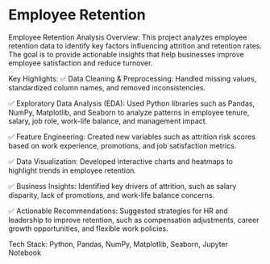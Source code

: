 # Employee Retention

Employee Retention Analysis
Overview:
This project analyzes employee retention data to identify key factors influencing attrition and retention rates. The goal is to provide actionable insights that help businesses improve employee satisfaction and reduce turnover.

Key Highlights:
✅ Data Cleaning & Preprocessing: Handled missing values, standardized column names, and removed inconsistencies.

✅ Exploratory Data Analysis (EDA): Used Python libraries such as Pandas, NumPy, Matplotlib, and Seaborn to analyze patterns in employee tenure, salary, job role, work-life balance, and management impact.

✅ Feature Engineering: Created new variables such as attrition risk scores based on work experience, promotions, and job satisfaction metrics.

✅ Data Visualization: Developed interactive charts and heatmaps to highlight trends in employee retention.

✅ Business Insights: Identified key drivers of attrition, such as salary disparity, lack of promotions, and work-life balance concerns.

✅ Actionable Recommendations: Suggested strategies for HR and leadership to improve retention, such as compensation adjustments, career growth opportunities, and flexible work policies.

Tech Stack: Python, Pandas, NumPy, Matplotlib, Seaborn, Jupyter Notebook
